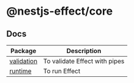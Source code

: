 # @nestjs-effect/core

## Docs

| Package                            | Description                   |
| ---------------------------------- | ----------------------------- |
| [validation](./docs/VALIDATION.md) | To validate Effect with pipes |
| [runtime](./docs/RUNTIME.md)       | To run Effect                 |
